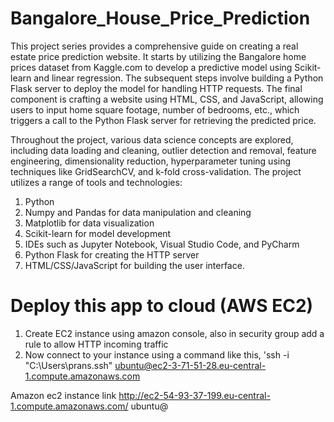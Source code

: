 # Bangalore_House_Price_Prediction

This project series provides a comprehensive guide on creating a real estate price prediction website. It starts by utilizing the Bangalore home prices dataset from Kaggle.com to develop a predictive model using Scikit-learn and linear regression. The subsequent steps involve building a Python Flask server to deploy the model for handling HTTP requests. The final component is crafting a website using HTML, CSS, and JavaScript, allowing users to input home square footage, number of bedrooms, etc., which triggers a call to the Python Flask server for retrieving the predicted price.

Throughout the project, various data science concepts are explored, including data loading and cleaning, outlier detection and removal, feature engineering, dimensionality reduction, hyperparameter tuning using techniques like GridSearchCV, and k-fold cross-validation. The project utilizes a range of tools and technologies:

1. Python
2. Numpy and Pandas for data manipulation and cleaning
3. Matplotlib for data visualization
4. Scikit-learn for model development
4. IDEs such as Jupyter Notebook, Visual Studio Code, and PyCharm
5. Python Flask for creating the HTTP server
6. HTML/CSS/JavaScript for building the user interface.

# Deploy this app to cloud (AWS EC2)
1. Create EC2 instance using amazon console, also in security group add a rule to allow HTTP incoming traffic
2. Now connect to your instance using a command like this,
   'ssh -i "C:\Users\prans\.ssh" ubuntu@ec2-3-71-51-28.eu-central-1.compute.amazonaws.com

Amazon ec2 instance link 
http://ec2-54-93-37-199.eu-central-1.compute.amazonaws.com/ ubuntu@
